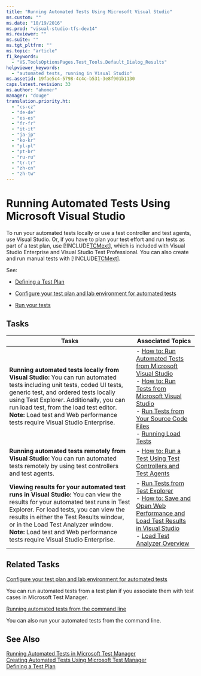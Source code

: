 ```yaml
---
title: "Running Automated Tests Using Microsoft Visual Studio"
ms.custom: ""
ms.date: "10/19/2016"
ms.prod: "visual-studio-tfs-dev14"
ms.reviewer: ""
ms.suite: ""
ms.tgt_pltfrm: ""
ms.topic: "article"
f1_keywords: 
  - "VS.ToolsOptionsPages.Test_Tools.Default_Dialog_Results"
helpviewer_keywords: 
  - "automated tests, running in Visual Studio"
ms.assetid: 19fae5c4-5798-4c4c-b531-3e8f901b1130
caps.latest.revision: 33
ms.author: "ahomer"
manager: "douge"
translation.priority.ht: 
  - "cs-cz"
  - "de-de"
  - "es-es"
  - "fr-fr"
  - "it-it"
  - "ja-jp"
  - "ko-kr"
  - "pl-pl"
  - "pt-br"
  - "ru-ru"
  - "tr-tr"
  - "zh-cn"
  - "zh-tw"
---
```

# Running Automated Tests Using Microsoft Visual Studio
To run your automated tests locally or use a test controller and test agents, use Visual Studio. Or, if you have to plan your test effort and run tests as part of a test plan, use [!INCLUDE[TCMext](../code-quality/includes/tcmext_md.md)], which is included with Visual Studio Enterprise and Visual Studio Test Professional. You can also create and run manual tests with [!INCLUDE[TCMext](../code-quality/includes/tcmext_md.md)].  
  
 See:  
  
-   [Defining a Test Plan](../test_notintoc/defining-a-test-plan.md)  
  
-   [Configure your test plan and lab environment for automated tests](http://msdn.microsoft.com/en-us/6c6e2f57-f778-47e0-88f5-98e73b106db1)  
  
-   [Run your tests](../test/running-manual-tests-using-the-web-portal.md)  
  
## Tasks  
  
|Tasks|Associated Topics|  
|-----------|-----------------------|  
|**Running automated tests locally from Visual Studio:** You can run automated tests including unit tests, coded UI tests, generic test, and ordered tests locally using Test Explorer. Additionally, you can run load test, from the load test editor. **Note:**  Load test and Web performance tests require Visual Studio Enterprise.|-   [How to: Run Automated Tests from Microsoft Visual Studio](../test/how-to--run-tests-from-microsoft-visual-studio.md#RunTestsFromWindows)<br />-   [How to: Run Tests from Microsoft Visual Studio](../test/how-to--run-tests-from-microsoft-visual-studio.md)<br />-   [Run Tests from Your Source Code Files](../test/how-to--run-tests-from-microsoft-visual-studio.md#RunTestsFromSolutionFiles)<br />-   [Running Load Tests](../test_notintoc/running-load-tests.md)|  
|**Running automated tests remotely from Visual Studio:** You can run automated tests remotely by using test controllers and test agents.|-   [How to: Run a Test Using Test Controllers and Test Agents](../test/how-to--run-a-test-using-test-controllers-and-test-agents.md)|  
|**Viewing results for your automated test runs in Visual Studio:** You can view the results for your automated test runs in Test Explorer. For load tests, you can view the results in either the Test Results window, or in the Load Test Analyzer window. **Note:**  Load test and Web performance tests require Visual Studio Enterprise.|-   [Run Tests from Test Explorer](../test/how-to--run-tests-from-microsoft-visual-studio.md#RunTestsFromUnitTestExplorer)<br />-   [How to: Save and Open Web Performance and Load Test Results in Visual Studio](../test/how-to--save-and-open-web-performance-and-load-test-results-in-visual-studio.md)<br />-   [Load Test Analyzer Overview](../test/load-test-analyzer-overview.md)|  
  
## Related Tasks  
 [Configure your test plan and lab environment for automated tests](http://msdn.microsoft.com/en-us/6c6e2f57-f778-47e0-88f5-98e73b106db1)  
  
 You can run automated tests from a test plan if you associate them with test cases in Microsoft Test Manager.  
  
 [Running automated tests from the command line](../test/running-automated-tests-from-the-command-line.md)  
  
 You can also run your automated tests from the command line.  
  
## See Also  
 [Running Automated Tests in Microsoft Test Manager](http://msdn.microsoft.com/en-us/0632f265-63fe-4859-a413-9bb934c66835)   
 [Creating Automated Tests Using Microsoft Test Manager](http://msdn.microsoft.com/en-us/7b5075ee-ddfe-411d-b1d4-94283550a5d0)   
 [Defining a Test Plan](../test_notintoc/defining-a-test-plan.md)